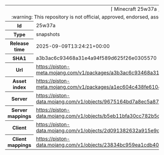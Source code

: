 <html><table>
<tr><td colspan="2" align="center"><img width="0" height="0"><br/>⌈ Minecraft 25w37a ⌋<br/><img width="0" height="0"></td></tr>
<tr><td colspan="2" align="center"><img width="0" height="0"><br/>
:warning: This repository is not official, approved, endorsed, associated or connected with Mojang :warning:
<br/><img width="0" height="0"></td></tr>
<tr><th>Id</th><td>25w37a</td></tr>
<tr><th>Type</th><td>snapshots</td></tr>
<tr><th>Release time</th><td>2025-09-09T13:24:21+00:00</td></tr>
<tr><th>SHA1</th><td>a3b3ac6c93468a31e4a94f589d625f26e0305570</td></tr>
<tr><th>Url</th><td><a href="https://piston-meta.mojang.com/v1/packages/a3b3ac6c93468a31e4a94f589d625f26e0305570/25w37a.json">https://piston-meta.mojang.com/v1/packages/a3b3ac6c93468a31e4a94f589d625f26e0305570/25w37a.json</a></td></tr>
<tr><th>Asset index</th><td><a href="https://piston-meta.mojang.com/v1/packages/a1ec604c438fe61040e7b261ae50e2a931096fa6/27.json">https://piston-meta.mojang.com/v1/packages/a1ec604c438fe61040e7b261ae50e2a931096fa6/27.json</a></td></tr>
<tr><th>Server</th><td><a href="https://piston-data.mojang.com/v1/objects/9675164bd7a8ec5a876a05ac96637c77e9d82a24/server.jar">https://piston-data.mojang.com/v1/objects/9675164bd7a8ec5a876a05ac96637c77e9d82a24/server.jar</a></td></tr>
<tr><th>Server mappings</th><td><a href="https://piston-data.mojang.com/v1/objects/b5eb11bfa30cc782b5c8510691fe082afd6c1c22/server.txt">https://piston-data.mojang.com/v1/objects/b5eb11bfa30cc782b5c8510691fe082afd6c1c22/server.txt</a></td></tr>
<tr><th>Client</th><td><a href="https://piston-data.mojang.com/v1/objects/2d091382632a915e9dd1690b658fe025bd4533bf/client.jar">https://piston-data.mojang.com/v1/objects/2d091382632a915e9dd1690b658fe025bd4533bf/client.jar</a></td></tr>
<tr><th>Client mappings</th><td><a href="https://piston-data.mojang.com/v1/objects/23834bc959ea1cdb405ab147c01699c7ebe23676/client.txt">https://piston-data.mojang.com/v1/objects/23834bc959ea1cdb405ab147c01699c7ebe23676/client.txt</a></td></tr>
</table></html>